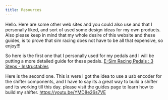 ```yaml
---
title: Resources
---
```

Hello. Here are some other web sites and you could also use and that I personally liked, and sort of used some design ideas for my own products. Also please keep in mind that my whole desire of this website and these guides, is to prove that sim racing does not have to be all that expensive, so enjoy!!!

<!--StartFragment-->

So here is the first one that I personally used for my pedals and I will be putting a more detailed guide for these pedals. [E-Sim Racing Pedals : 3 Steps - Instructables](https://www.instructables.com/E-Sim-Racing-Pedals/)

<!--EndFragment-->

Here is the second one. This is were I got the idea to use a usb encoder for the shifter components, and I have to say its a great way to build a shifter and its working till this day. please visit the guides page to learn how to build my shifter. https://youtu.be/YMD8e26s7VE